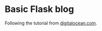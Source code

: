 # Basic Flask blog

Following the tutorial from [digitalocean.com](https://www.digitalocean.com/community/tutorials/how-to-make-a-web-application-using-flask-in-python-3).
